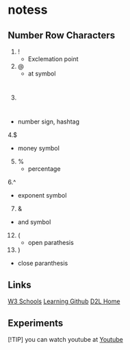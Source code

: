 # notess
## Number Row Characters
1. !
    - Exclemation point
2. @
     - at symbol
3. #
  - number sign, hashtag

4.$
  - money symbol
5. %
   - percentage

6.^
   - exponent symbol
7. &
  - and symbol
12. (
    - open parathesis
13. )
  - close paranthesis

## Links
[W3 Schools](https://www.w3schools.com/)
[Learning Github](https://docs.github.com/en/get-started/writing-on-github/getting-started-with-writing-and-formatting-on-github/basic-writing-and-formatting-syntax#lists)
[D2L Home](https://learn.georgebrown.ca/d2l/home)

## Experiments
<!-- this is hidden-->
[!TIP]
you can watch youtube at [Youtube](https://www.youtube.com/)
